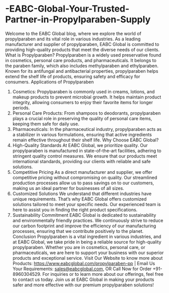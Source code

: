 # -EABC-Global-Your-Trusted-Partner-in-Propylparaben-Supply
Welcome to the EABC Global blog, where we explore the world of propylparaben and its vital role in various industries. As a leading manufacturer and supplier of propylparaben, EABC Global is committed to providing high-quality products that meet the diverse needs of our clients.
 What is Propylparaben?
Propylparaben is a widely used preservative found in cosmetics, personal care products, and pharmaceuticals. It belongs to the paraben family, which also includes methylparaben and ethylparaben. Known for its antifungal and antibacterial properties, propylparaben helps extend the shelf life of products, ensuring safety and efficacy for consumers.
 Applications of Propylparaben
1. Cosmetics: Propylparaben is commonly used in creams, lotions, and makeup products to prevent microbial growth. It helps maintain product integrity, allowing consumers to enjoy their favorite items for longer periods.
2. Personal Care Products: From shampoos to deodorants, propylparaben plays a crucial role in preserving the quality of personal care items, keeping them safe for daily use.
3. Pharmaceuticals: In the pharmaceutical industry, propylparaben acts as a stabilizer in various formulations, ensuring that active ingredients remain effective throughout their shelf life.
 Why Choose EABC Global?
 1. High-Quality Standards
At EABC Global, we prioritize quality. Our propylparaben is manufactured in state-of-the-art facilities, adhering to stringent quality control measures. We ensure that our products meet international standards, providing our clients with reliable and safe solutions.
 2. Competitive Pricing
As a direct manufacturer and supplier, we offer competitive pricing without compromising on quality. Our streamlined production processes allow us to pass savings on to our customers, making us an ideal partner for businesses of all sizes.
 3. Customized Solutions
We understand that different industries have unique requirements. That’s why EABC Global offers customized solutions tailored to meet your specific needs. Our experienced team is here to assist you in finding the right product specifications.
 4. Sustainability Commitment
EABC Global is dedicated to sustainability and environmentally friendly practices. We continuously strive to reduce our carbon footprint and improve the efficiency of our manufacturing processes, ensuring that we contribute positively to the planet.
 Conclusion
Propylparaben is a vital ingredient in various industries, and at EABC Global, we take pride in being a reliable source for high-quality propylparaben. Whether you are in cosmetics, personal care, or pharmaceuticals, we are here to support your business with our superior products and exceptional service.
Visit Our Website to know more about Products: https://www.eabcglobal.com/propylparaben-pp | Email Us Your Requirements: sales@eabcglobal.com, OR Call Now for Order +91-8960304529.
For inquiries or to learn more about our offerings, feel free to contact us today. Join us at EABC Global in making your products safer and more effective with our premium propylparaben solutions!
